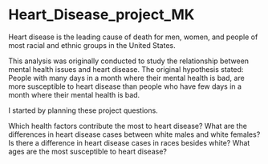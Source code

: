 # Heart_Disease_project_MK

Heart disease is the leading cause of death for men, women, and people of most racial and ethnic groups in the United States.

This analysis was originally conducted to study the relationship between mental health issues and heart disease. 
The original hypothesis stated: People with many days in a month where their mental health is bad, are more susceptible to heart disease 
than people who have few days in a month where their mental health is bad.

I started by planning these project questions. 

Which health factors contribute the most to heart disease? 
What are the differences in heart disease cases between white males and white females? 
Is there a difference in heart disease cases in races besides white? 
What ages are the most susceptible to heart disease? 
